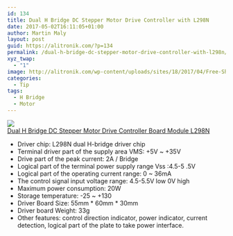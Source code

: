 ```yaml
---
id: 134
title: Dual H Bridge DC Stepper Motor Drive Controller with L298N
date: 2017-05-02T16:11:05+01:00
author: Martin Maly
layout: post
guid: https://alitronik.com/?p=134
permalink: /dual-h-bridge-dc-stepper-motor-drive-controller-with-l298n/
xyz_twap:
  - "1"
image: http://alitronik.com/wp-content/uploads/sites/18/2017/04/Free-Shipping-1PCS-New-Dual-H-Bridge-DC-Stepper-Motor-Drive-Controller-Board-Module-L298N-for.jpg
categories:
  - Tip
tags:
  - H Bridge
  - Motor
---
```

<a href="http://s.click.aliexpress.com/e/ZRznyRj" target="_parent"><img src="//ae01.alicdn.com/kf/HTB1on9TQpXXXXa2XFXXq6xXFXXX5/Free-Shipping-1PCS-New-font-b-Dual-b-font-font-b-H-b-font-font-b.jpg_220x220.jpg" /><span style="display: block;">Dual H Bridge DC Stepper Motor Drive Controller Board Module L298N</span></a>

  * Driver chip: L298N dual H-bridge driver chip
  * Terminal driver part of the supply area VMS: +5V ~ +35V
  * Drive part of the peak current: 2A / Bridge
  * Logical part of the terminal power supply range Vss :4.5-5 .5V
  * Logical part of the operating current range: 0 ~ 36mA
  * The control signal input voltage range: 4.5-5.5V low 0V high
  * Maximum power consumption: 20W
  * Storage temperature: -25 ~ +130
  * Driver Board Size: 55mm \* 60mm \* 30mm
  * Driver board Weight: 33g
  * Other features: control direction indicator, power indicator, current detection, logical part of the plate to take power interface.
